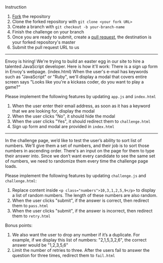 Instruction

1. [Fork](https://help.github.com/articles/fork-a-repo/) the repository
2. Clone the forked repository with `git clone <your fork URL>`
3. Create a branch with `git checkout -b your-branch-name`
4. Finish the challenge on your branch
5. Once you are ready to submit, create a [pull request](https://help.github.com/articles/creating-a-pull-request/), the destination is your forked repository's master
6. Submit the pull request URL to us

---
Envoy is hiring! We're trying to build an easter egg in our site to hire a talented JavaScript developer.
Here is how it'll work:
There is a sign up form in Envoy's webpage. (index.html) When the user's e-mail has keywords such as "JavaScript" or "Ruby", we'll display a modal that covers entire screen says "Looks like you're a kickass coder, do you want to play a game?"

Please implement the following features by updating `app.js` and `index.html`

1. When the user enter their email address, as soon as it has a keyword that we are looking for, display the modal
2. When the user clicks "No", it should hide the modal
3. When the user clicks "Yes", it should redirect them to `challenge.html`
4. Sign up form and modal are provided in `index.html`

---
In the challenge page, we’d like to test the user’s ability to sort list of numbers. We'll give them a set of numbers, and their job is to sort those numbers in ascending order. There's an input on the page for them to type their answer into. Since we don’t want every candidate to see the same set of numbers, we need to randomize them every time the challenge page loads.

Please implement the following features by updating `challenge.js` and `challenge.html`:

1. Replace content inside `<p class="numbers">10,3,1,2,5,9</p>` to display a list of random numbers. The length of these numbers are also random.
2. When the user clicks "submit", if the answer is correct, then redirect them to `pass.html`
3. When the user clicks "submit", if the answer is incorrect, then redirect them to `retry.html`

Bonus points:
1. We also want the user to drop any number if it’s a duplicate. For example, if we display this list of numbers: "2,1,5,3,2,6", the correct answer would be "1,2,3,5,6"
2. Limit the number of retries to three. After the users fail to answer the question for three times, redirect them to `fail.html`
